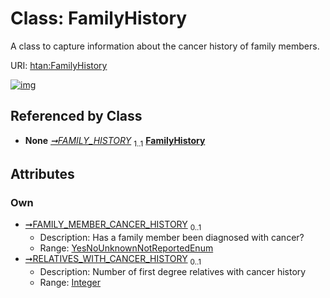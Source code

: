 
# Class: FamilyHistory

A class to capture information about the cancer history of family members.

URI: [htan:FamilyHistory](https://w3id.org/htan/FamilyHistory)


[![img](https://yuml.me/diagram/nofunky;dir:TB/class/[ClinicalData]++-%20FAMILY_HISTORY%201..1>[FamilyHistory&#124;FAMILY_MEMBER_CANCER_HISTORY:YesNoUnknownNotReportedEnum%20%3F;RELATIVES_WITH_CANCER_HISTORY:integer%20%3F],[ClinicalData])](https://yuml.me/diagram/nofunky;dir:TB/class/[ClinicalData]++-%20FAMILY_HISTORY%201..1>[FamilyHistory&#124;FAMILY_MEMBER_CANCER_HISTORY:YesNoUnknownNotReportedEnum%20%3F;RELATIVES_WITH_CANCER_HISTORY:integer%20%3F],[ClinicalData])

## Referenced by Class

 *  **None** *[➞FAMILY_HISTORY](clinicalData__FAMILY_HISTORY.md)*  <sub>1..1</sub>  **[FamilyHistory](FamilyHistory.md)**

## Attributes


### Own

 * [➞FAMILY_MEMBER_CANCER_HISTORY](familyHistory__FAMILY_MEMBER_CANCER_HISTORY.md)  <sub>0..1</sub>
     * Description: Has a family member been diagnosed with cancer?
     * Range: [YesNoUnknownNotReportedEnum](YesNoUnknownNotReportedEnum.md)
 * [➞RELATIVES_WITH_CANCER_HISTORY](familyHistory__RELATIVES_WITH_CANCER_HISTORY.md)  <sub>0..1</sub>
     * Description: Number of first degree relatives with cancer history
     * Range: [Integer](types/Integer.md)
